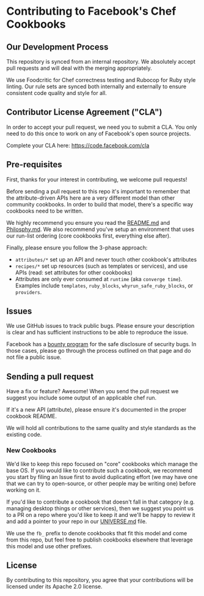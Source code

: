 # Contributing to Facebook's Chef Cookbooks

## Our Development Process

This repository is synced from an internal repository. We absolutely accept
pull requests and will deal with the merging appropriately.

We use Foodcritic for Chef correctness testing and Rubocop for Ruby style
linting. Our rule sets are synced both internally and externally to ensure
consistent code quality and style for all.

## Contributor License Agreement ("CLA")

In order to accept your pull request, we need you to submit a CLA. You only
need to do this once to work on any of Facebook's open source projects.

Complete your CLA here: <https://code.facebook.com/cla>

## Pre-requisites

First, thanks for your interest in contributing, we welcome pull requests!

Before sending a pull request to this repo it's important to remember that the
attribute-driven APIs here are a very different model than other community
cookbooks. In order to build that model, there's a specific way cookbooks need
to be written.

We highly recommend you ensure you read the [README.md](README.md) and
[Philosphy.md](https://github.com/facebook/chef-utils/blob/main/Philosophy.md).
We also recommend you've setup an environment that uses our run-list ordering
(core cookbooks first, everything else after).

Finally, please ensure you follow the 3-phase approach:

 * `attributes/*` set up an API and never touch other cookbook's attributes
 * `recipes/*` set up resources (such as templates or services), and use
   APIs (read: set attributes for other cookbooks)
 * Attributes are only ever consumed at `runtime` (aka `converge time`).
   Examples include `templates`, `ruby_blocks`, `whyrun_safe_ruby_blocks`, or
   `providers`.

## Issues

We use GitHub issues to track public bugs. Please ensure your description is
clear and has sufficient instructions to be able to reproduce the issue.

Facebook has a [bounty program](https://www.facebook.com/whitehat/) for the
safe disclosure of security bugs. In those cases, please go through the process
outlined on that page and do not file a public issue.

## Sending a pull request

Have a fix or feature? Awesome! When you send the pull request we suggest you
include some output of an applicable chef run.

If it's a new API (attribute), please ensure it's documented in the proper
cookbook README.

We will hold all contributions to the same quality and style standards as the
existing code.

### New Cookbooks

We'd like to keep this repo focused on "core" cookbooks which manage the base
OS. If you would like to contribute such a cookbook, we recommend you start by
filing an Issue first to avoid duplicating effort (we may have one that we can
try to open-source, or other people may be writing one) before working on it.

If you'd like to contribute a cookbook that doesn't fall in that category (e.g.
managing desktop things or other services), then we suggest you point us to a
PR on a repo where you'd like to keep it and we'll be happy to review it and
add a pointer to your repo in our [UNIVERSE.md](https://github.com/facebook/chef-cookbooks/blob/main/UNIVERSE.md) file.

We use the `fb_` prefix to denote cookbooks that fit this model and come from
this repo, but feel free to publish cookbooks elsewhere that leverage this
model and use other prefixes.

## License

By contributing to this repository, you agree that your contributions will be
licensed under its Apache 2.0 license.
